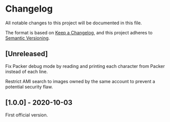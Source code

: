 # Changelog
All notable changes to this project will be documented in this file.

The format is based on [Keep a Changelog](https://keepachangelog.com/en/1.0.0/),
and this project adheres to [Semantic Versioning](https://semver.org/spec/v2.0.0.html).

## [Unreleased]

Fix Packer debug mode by reading and printing each character from Packer instead of each line.

Restrict AMI search to images owned by the same account to prevent a potential security flaw.

## [1.0.0] - 2020-10-03

First official version.
